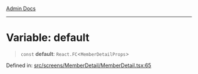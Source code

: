 [Admin Docs](/)

***

# Variable: default

> `const` **default**: `React.FC`\<`MemberDetailProps`\>

Defined in: [src/screens/MemberDetail/MemberDetail.tsx:65](https://github.com/PalisadoesFoundation/talawa-admin/blob/main/src/screens/MemberDetail/MemberDetail.tsx#L65)
